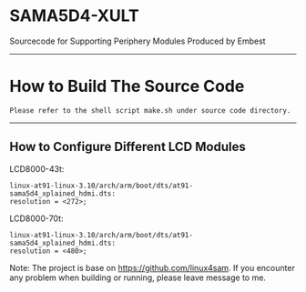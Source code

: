 # SAMA5D4-XULT
Sourcecode for Supporting Periphery Modules Produced by Embest

---------------------------
# How to Build The Source Code

    Please refer to the shell script make.sh under source code directory.


---------------------------
## How to Configure Different LCD Modules

LCD8000-43t:

	linux-at91-linux-3.10/arch/arm/boot/dts/at91-sama5d4_xplained_hdmi.dts:
	resolution = <272>;

LCD8000-70t:

	linux-at91-linux-3.10/arch/arm/boot/dts/at91-sama5d4_xplained_hdmi.dts:
	resolution = <480>;

Note: The project is base on https://github.com/linux4sam. If you encounter any problem when building or running, please leave message to me.
